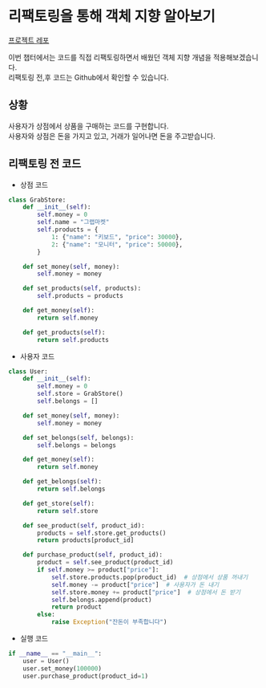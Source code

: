 # 리팩토링을 통해 객체 지향 알아보기
[프로젝트 레포](https://github.com/yansfil/devall-class-oop-test/tree/oop-example)

이번 챕터에서는 코드를 직접 리팩토링하면서 배웠던 객체 지향 개념을 적용해보겠습니다.  
리팩토링 전,후 코드는 Github에서 확인할 수 있습니다.

## 상황
사용자가 상점에서 상품을 구매하는 코드를 구현합니다.   
사용자와 상점은 돈을 가지고 있고, 거래가 일어나면 돈을 주고받습니다.

## 리팩토링 전 코드

- 상점 코드
```python
class GrabStore:
    def __init__(self):
        self.money = 0
        self.name = "그랩마켓"
        self.products = {
            1: {"name": "키보드", "price": 30000},
            2: {"name": "모니터", "price": 50000},
        }

    def set_money(self, money):
        self.money = money

    def set_products(self, products):
        self.products = products

    def get_money(self):
        return self.money

    def get_products(self):
        return self.products
```

- 사용자 코드
```python
class User:
    def __init__(self):
        self.money = 0
        self.store = GrabStore()
        self.belongs = []

    def set_money(self, money):
        self.money = money

    def set_belongs(self, belongs):
        self.belongs = belongs

    def get_money(self):
        return self.money

    def get_belongs(self):
        return self.belongs

    def get_store(self):
        return self.store

    def see_product(self, product_id):
        products = self.store.get_products()
        return products[product_id]

    def purchase_product(self, product_id):
        product = self.see_product(product_id)
        if self.money >= product["price"]:
            self.store.products.pop(product_id)  # 상점에서 상품 꺼내기
            self.money -= product["price"]  # 사용자가 돈 내기
            self.store.money += product["price"]  # 상점에서 돈 받기
            self.belongs.append(product)
            return product
        else:
            raise Exception("잔돈이 부족합니다")
```

- 실행 코드
```python
if __name__ == "__main__":
    user = User()
    user.set_money(100000)
    user.purchase_product(product_id=1)

```
